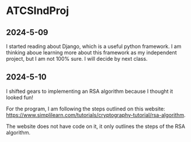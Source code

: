 # ATCSIndProj

## 2024-5-09
I started reading about Django, which is a useful python framework. I am thinking aboue learning more about this framework as my independent project, but I am not 100% sure. I will decide by next class.

## 2024-5-10
I shifted gears to implementing an RSA algorithm because I thought it looked fun!

For the program, I am following the steps outlined on this website: https://www.simplilearn.com/tutorials/cryptography-tutorial/rsa-algorithm. 

The website does not have code on it, it only outlines the steps of the RSA algorithm.
